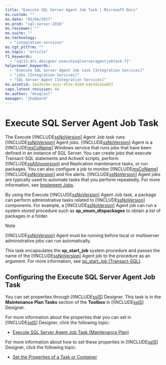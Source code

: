 ```yaml
---
title: "Execute SQL Server Agent Job Task | Microsoft Docs"
ms.custom: ""
ms.date: "03/04/2017"
ms.prod: "sql-server-2016"
ms.reviewer: ""
ms.suite: ""
ms.technology: 
  - "integration-services"
ms.tgt_pltfrm: ""
ms.topic: "article"
f1_keywords: 
  - "sql13.dts.designer.executesqlserveragentjobtask.f1"
helpviewer_keywords: 
  - "Execute SQL Server Agent Job task [Integration Services]"
  - "jobs [Integration Services]"
  - "SQL Server Agent [Integration Services]"
ms.assetid: 3aa3bc0e-1a1c-452e-81b8-b4e3422ea053
caps.latest.revision: 44
ms.author: "douglasl"
manager: "jhubbard"
---
```

# Execute SQL Server Agent Job Task
  The Execute [!INCLUDE[ssNoVersion](../../advanced-analytics/r-services/includes/ssnoversion-md.md)] Agent Job task runs [!INCLUDE[ssNoVersion](../../advanced-analytics/r-services/includes/ssnoversion-md.md)] Agent jobs. [!INCLUDE[ssNoVersion](../../advanced-analytics/r-services/includes/ssnoversion-md.md)] Agent is a [!INCLUDE[msCoName](../../advanced-analytics/r-services/tutorials/includes/msconame-md.md)] Windows service that runs jobs that have been defined in an instance of SQL Server. You can create jobs that execute Transact-SQL statements and ActiveX scripts, perform [!INCLUDE[ssASnoversion](../../analysis-services/includes/ssasnoversion-md.md)] and Replication maintenance tasks, or run packages. You can also configure a job to monitor [!INCLUDE[msCoName](../../advanced-analytics/r-services/tutorials/includes/msconame-md.md)] [!INCLUDE[ssNoVersion](../../advanced-analytics/r-services/includes/ssnoversion-md.md)] and fire alerts. [!INCLUDE[ssNoVersion](../../advanced-analytics/r-services/includes/ssnoversion-md.md)] Agent jobs are typically used to automate tasks that you perform repeatedly. For more information, see [Implement Jobs](../Topic/Implement%20Jobs.md).  
  
 By using the Execute [!INCLUDE[ssNoVersion](../../advanced-analytics/r-services/includes/ssnoversion-md.md)] Agent Job task, a package can perform administrative tasks related to [!INCLUDE[ssNoVersion](../../advanced-analytics/r-services/includes/ssnoversion-md.md)] components. For example, a [!INCLUDE[ssNoVersion](../../advanced-analytics/r-services/includes/ssnoversion-md.md)] Agent job can run a system stored procedure such as **sp_enum_dtspackages** to obtain a list of packages in a folder.  
  
> [!NOTE]  
>  [!INCLUDE[ssNoVersion](../../advanced-analytics/r-services/includes/ssnoversion-md.md)] Agent must be running before local or multiserver administrative jobs can run automatically.  
  
 This task encapsulates the **sp_start_job** system procedure and passes the name of the [!INCLUDE[ssNoVersion](../../advanced-analytics/r-services/includes/ssnoversion-md.md)] Agent job to the procedure as an argument. For more information, see [sp_start_job &#40;Transact-SQL&#41;](../../relational-databases/reference/system-stored-procedures/sp-start-job-transact-sql.md).  
  
## Configuring the Execute SQL Server Agent Job Task  
 You can set properties through [!INCLUDE[ssIS](../../analysis-services/instances/includes/ssis-md.md)] Designer. This task is in the **Maintenance Plan Tasks** section of the **Toolbox** in [!INCLUDE[ssIS](../../analysis-services/instances/includes/ssis-md.md)] Designer.  
  
 For more information about the properties that you can set in [!INCLUDE[ssIS](../../analysis-services/instances/includes/ssis-md.md)] Designer, click the following topic:  
  
-   [Execute SQL Server Agent Job Task &#40;Maintenance Plan&#41;](../../relational-databases/maintenance-plans/execute-sql-server-agent-job-task-maintenance-plan.md)  
  
 For more information about how to set these properties in [!INCLUDE[ssIS](../../analysis-services/instances/includes/ssis-md.md)] Designer, click the following topic:  
  
-   [Set the Properties of a Task or Container](http://msdn.microsoft.com/en-US/library/ms139733(SQL.130).aspx)  
  
  